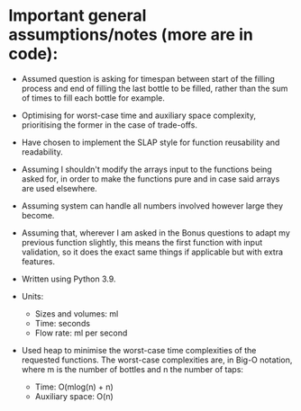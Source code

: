 # Important general assumptions/notes (more are in code):

- Assumed question is asking for timespan between start of the filling process
and end of filling the last bottle to be filled, rather than the sum 
of times to fill each bottle for example.

- Optimising for worst-case time and auxiliary space complexity, prioritising 
the former in the case of trade-offs.

- Have chosen to implement the SLAP style for function reusability and 
readability.

- Assuming I shouldn't modify the arrays input to the functions being 
asked for, in order to make the functions pure and in case said arrays 
are used elsewhere.

- Assuming system can handle all numbers involved however large they 
become.

- Assuming that, wherever I am asked in the Bonus questions to adapt 
my previous function slightly, this means the first function with 
input validation, so it does the exact same things if applicable but with 
extra features.

- Written using Python 3.9.

- Units:
  - Sizes and volumes: ml
  - Time: seconds
  - Flow rate: ml per second

- Used heap to minimise the worst-case time complexities of the requested 
functions. The worst-case complexities are, in Big-O notation, where m is 
the number of bottles and n the number of taps:
  - Time: O(mlog(n) + n)
  - Auxiliary space: O(n)